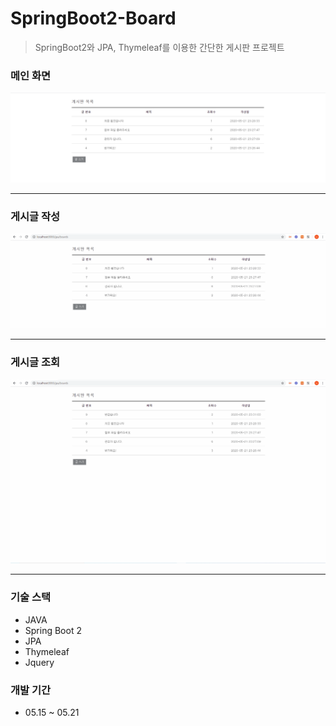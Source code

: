 # SpringBoot2-Board
> SpringBoot2와 JPA, Thymeleaf를 이용한 간단한 게시판 프로젝트

### 메인 화면
![Home](/images/Home.PNG)

---

### 게시글 작성
![Home](/images/insert.gif)

---

### 게시글 조회
![Home](/images/select.gif)

---

### 기술 스택
- JAVA
- Spring Boot 2
- JPA
- Thymeleaf
- Jquery

### 개발 기간
- 05.15 ~ 05.21
